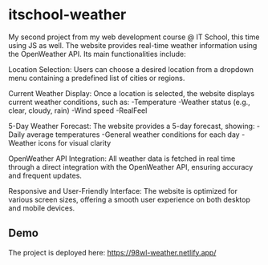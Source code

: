 # itschool-weather
My second project from my web development course @ IT School, this time using JS as well. The website provides real-time weather information using the OpenWeather API.
Its main functionalities include:

Location Selection:
Users can choose a desired location from a dropdown menu containing a predefined list of cities or regions.

Current Weather Display:
Once a location is selected, the website displays current weather conditions, such as:
-Temperature
-Weather status (e.g., clear, cloudy, rain)
-Wind speed
-RealFeel

5-Day Weather Forecast:
The website provides a 5-day forecast, showing:
-Daily average temperatures
-General weather conditions for each day
-Weather icons for visual clarity

OpenWeather API Integration:
All weather data is fetched in real time through a direct integration with the OpenWeather API, ensuring accuracy and frequent updates.

Responsive and User-Friendly Interface:
The website is optimized for various screen sizes, offering a smooth user experience on both desktop and mobile devices.

## Demo
The project is deployed here: https://98wl-weather.netlify.app/
